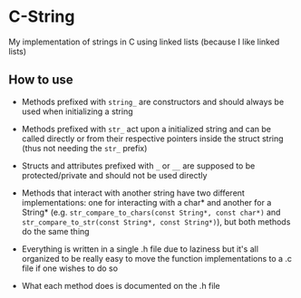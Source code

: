 # C-String

My implementation of strings in C using linked lists (because I like linked lists)

## How to use

- Methods prefixed with `string_` are constructors and should always be used when initializing a string

- Methods prefixed with `str_` act upon a initialized string and can be called directly or from their respective pointers inside the struct string (thus not needing the `str_` prefix)

- Structs and attributes prefixed with `_` or `__` are supposed to be protected/private and should not be used directly

- Methods that interact with another string have two different implementations: one for interacting with a char* and another for a String* (e.g. `str_compare_to_chars(const String*, const char*)` and `str_compare_to_str(const String*, const String*)`), but both methods do the same thing

- Everything is written in a single .h file due to laziness but it's all organized to be really easy to move the function implementations to a .c file if one wishes to do so

- What each method does is documented on the .h file
